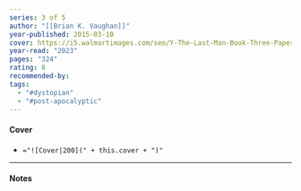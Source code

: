 ```yaml
---
series: 3 of 5
author: "[[Brian K. Vaughan]]"
year-published: 2015-03-10
cover: https://i5.walmartimages.com/seo/Y-The-Last-Man-Book-Three-Paperback-9781401258801_bc786b94-28c6-4bc3-af38-33812daf51a6.1395f5e0cbfe7a37195824f8f8996e45.jpeg
year-read: "2023"
pages: "324"
rating: 8
recommended-by: 
tags:
  - "#dystopian"
  - "#post-apocalyptic"
---
```

#### Cover
- `="![Cover|200](" + this.cover + ")"`
---
#### Notes
